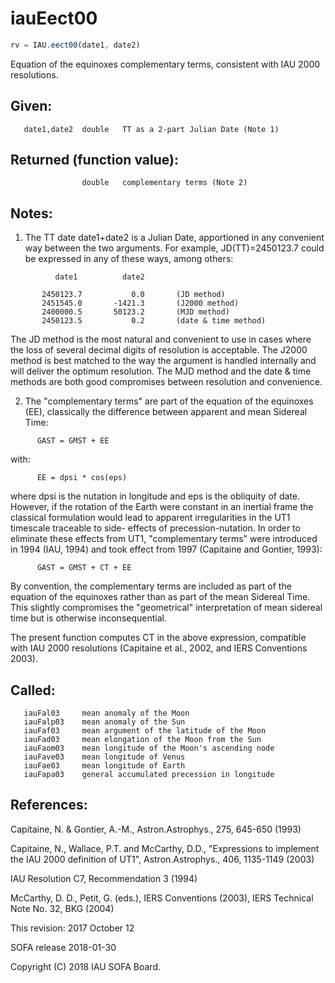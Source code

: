 # iauEect00

```js
rv = IAU.eect00(date1, date2)
```

Equation of the equinoxes complementary terms, consistent with
IAU 2000 resolutions.

## Given:
```
   date1,date2  double   TT as a 2-part Julian Date (Note 1)
```

## Returned (function value):
```
                double   complementary terms (Note 2)
```

## Notes:

1) The TT date date1+date2 is a Julian Date, apportioned in any
   convenient way between the two arguments.  For example,
   JD(TT)=2450123.7 could be expressed in any of these ways,
   among others:

```
          date1          date2

       2450123.7           0.0       (JD method)
       2451545.0       -1421.3       (J2000 method)
       2400000.5       50123.2       (MJD method)
       2450123.5           0.2       (date & time method)
```

   The JD method is the most natural and convenient to use in
   cases where the loss of several decimal digits of resolution
   is acceptable.  The J2000 method is best matched to the way
   the argument is handled internally and will deliver the
   optimum resolution.  The MJD method and the date & time methods
   are both good compromises between resolution and convenience.

2) The "complementary terms" are part of the equation of the
   equinoxes (EE), classically the difference between apparent and
   mean Sidereal Time:

```
      GAST = GMST + EE
```

   with:

```
      EE = dpsi * cos(eps)
```

   where dpsi is the nutation in longitude and eps is the obliquity
   of date.  However, if the rotation of the Earth were constant in
   an inertial frame the classical formulation would lead to
   apparent irregularities in the UT1 timescale traceable to side-
   effects of precession-nutation.  In order to eliminate these
   effects from UT1, "complementary terms" were introduced in 1994
   (IAU, 1994) and took effect from 1997 (Capitaine and Gontier,
   1993):

```
      GAST = GMST + CT + EE
```

   By convention, the complementary terms are included as part of
   the equation of the equinoxes rather than as part of the mean
   Sidereal Time.  This slightly compromises the "geometrical"
   interpretation of mean sidereal time but is otherwise
   inconsequential.

   The present function computes CT in the above expression,
   compatible with IAU 2000 resolutions (Capitaine et al., 2002, and
   IERS Conventions 2003).

## Called:
```
   iauFal03     mean anomaly of the Moon
   iauFalp03    mean anomaly of the Sun
   iauFaf03     mean argument of the latitude of the Moon
   iauFad03     mean elongation of the Moon from the Sun
   iauFaom03    mean longitude of the Moon's ascending node
   iauFave03    mean longitude of Venus
   iauFae03     mean longitude of Earth
   iauFapa03    general accumulated precession in longitude
```

## References:

   Capitaine, N. & Gontier, A.-M., Astron.Astrophys., 275,
   645-650 (1993)

   Capitaine, N., Wallace, P.T. and McCarthy, D.D., "Expressions to
   implement the IAU 2000 definition of UT1", Astron.Astrophys., 406,
   1135-1149 (2003)

   IAU Resolution C7, Recommendation 3 (1994)

   McCarthy, D. D., Petit, G. (eds.), IERS Conventions (2003),
   IERS Technical Note No. 32, BKG (2004)

This revision:  2017 October 12

SOFA release 2018-01-30

Copyright (C) 2018 IAU SOFA Board.